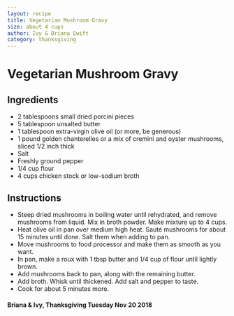 ```yaml
---
layout: recipe
title: Vegetarian Mushroom Gravy
size: about 4 cups
author: Ivy & Briana Swift
category: thanksgiving
---
```

# Vegetarian Mushroom Gravy

## Ingredients
- 2 tablespoons small dried porcini pieces
- 5 tablespoon unsalted butter
- 1 tablespoon extra-virgin olive oil (or more, be generous)
- 1 pound golden chanterelles or a mix of cremini and oyster mushrooms, sliced 1/2 inch thick
- Salt
- Freshly ground pepper
- 1/4 cup flour
- 4 cups chicken stock or low-sodium broth

## Instructions
- Steep dried mushrooms in boiling water until rehydrated, and remove mushrooms from liquid. Mix in broth powder. Make mixture up to 4 cups.
- Heat olive oil in pan over medium high heat. Sauté mushrooms for about 15 minutes until done. Salt them when adding to pan.
- Move mushrooms to food processor and make them as smooth as you want.
- In pan, make a roux with 1 tbsp butter and 1/4 cup of flour until lightly brown.
- Add mushrooms back to pan, along with the remaining butter.
- Add broth. Whisk until thickened. Add salt and pepper to taste.
- Cook for about 5 minutes more.

#### Briana & Ivy, Thanksgiving Tuesday Nov 20 2018

